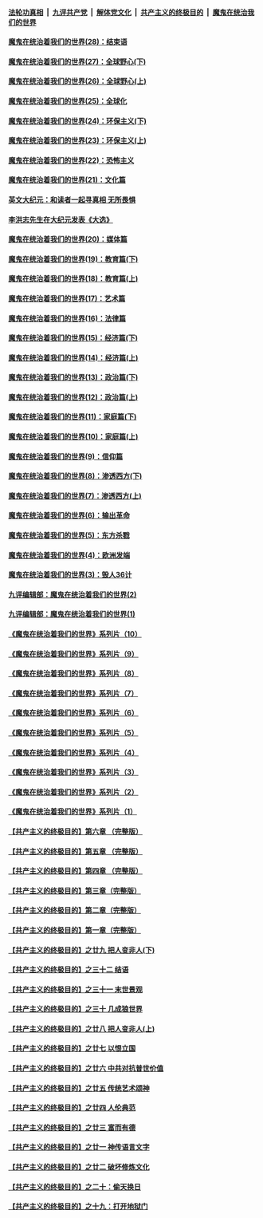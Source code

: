 

####  [法轮功真相](../../../../basic/blob/master/README.md?t=03102301) &nbsp;|&nbsp; [九评共产党](../../../../9ping.md/blob/master/README.md?t=03102301) &nbsp;|&nbsp; [解体党文化](../../../../jtdwh.md/blob/master/README.md?t=03102301)  &nbsp;|&nbsp; [共产主义的终极目的](../../../../gczydzjmd.md/blob/master/README.md?t=03102301) &nbsp;|&nbsp; [魔鬼在统治我们的世界](../../../../mgztzwmdsj.md/blob/master/README.md?t=03102301) 

#### [魔鬼在统治着我们的世界(28)：结束语](../pages/nsc422/n10936246.md?t=03102301) 

#### [魔鬼在统治着我们的世界(27)：全球野心(下)](../pages/nsc422/n10928319.md?t=03102301) 

#### [魔鬼在统治着我们的世界(26)：全球野心(上)](../pages/nsc422/n10900318.md?t=03102301) 

#### [魔鬼在统治着我们的世界(25)：全球化](../pages/nsc422/n10788205.md?t=03102301) 

#### [魔鬼在统治着我们的世界(24)：环保主义(下)](../pages/nsc422/n10695307.md?t=03102301) 

#### [魔鬼在统治着我们的世界(23)：环保主义(上)](../pages/nsc422/n10688613.md?t=03102301) 

#### [魔鬼在统治着我们的世界(22)：恐怖主义](../pages/nsc422/n10614727.md?t=03102301) 

#### [魔鬼在统治着我们的世界(21)：文化篇](../pages/nsc422/n10597706.md?t=03102301) 

#### [英文大纪元：和读者一起寻真相 无所畏惧](../pages/nsc422/n12542027.md?t=03102301) 

#### [李洪志先生在大纪元发表《大选》](../pages/nsc422/n12534746.md?t=03102301) 

#### [魔鬼在统治着我们的世界(20)：媒体篇](../pages/nsc422/n10586579.md?t=03102301) 

#### [魔鬼在统治着我们的世界(19)：教育篇(下)](../pages/nsc422/n10564808.md?t=03102301) 

#### [魔鬼在统治着我们的世界(18)：教育篇(上)](../pages/nsc422/n10526970.md?t=03102301) 

#### [魔鬼在统治着我们的世界(17)：艺术篇](../pages/nsc422/n10499093.md?t=03102301) 

#### [魔鬼在统治着我们的世界(16)：法律篇](../pages/nsc422/n10485969.md?t=03102301) 

#### [魔鬼在统治着我们的世界(15)：经济篇(下)](../pages/nsc422/n10469975.md?t=03102301) 

#### [魔鬼在统治着我们的世界(14)：经济篇(上)](../pages/nsc422/n10457370.md?t=03102301) 

#### [魔鬼在统治着我们的世界(13)：政治篇(下)](../pages/nsc422/n10448270.md?t=03102301) 

#### [魔鬼在统治着我们的世界(12)：政治篇(上)](../pages/nsc422/n10444576.md?t=03102301) 

#### [魔鬼在统治着我们的世界(11)：家庭篇(下)](../pages/nsc422/n10440961.md?t=03102301) 

#### [魔鬼在统治着我们的世界(10)：家庭篇(上)](../pages/nsc422/n10435448.md?t=03102301) 

#### [魔鬼在统治着我们的世界(9)：信仰篇](../pages/nsc422/n10432159.md?t=03102301) 

#### [魔鬼在统治着我们的世界(8)：渗透西方(下)](../pages/nsc422/n10429603.md?t=03102301) 

#### [魔鬼在统治着我们的世界(7)：渗透西方(上)](../pages/nsc422/n10426013.md?t=03102301) 

#### [魔鬼在统治着我们的世界(6)：输出革命](../pages/nsc422/n10421536.md?t=03102301) 

#### [魔鬼在统治着我们的世界(5)：东方杀戮](../pages/nsc422/n10417707.md?t=03102301) 

#### [魔鬼在统治着我们的世界(4)：欧洲发端](../pages/nsc422/n10414890.md?t=03102301) 

#### [魔鬼在统治着我们的世界(3)：毁人36计](../pages/nsc422/n10411583.md?t=03102301) 

#### [九评编辑部：魔鬼在统治着我们的世界(2)](../pages/nsc422/n10410036.md?t=03102301) 

#### [九评编辑部：魔鬼在统治着我们的世界(1)](../pages/nsc422/n10406825.md?t=03102301) 

#### [《魔鬼在统治着我们的世界》系列片（10）](../pages/nsc422/n12292670.md?t=03102301) 

#### [《魔鬼在统治着我们的世界》系列片（9）](../pages/nsc422/n12290859.md?t=03102301) 

#### [《魔鬼在统治着我们的世界》系列片（8）](../pages/nsc422/n12287445.md?t=03102301) 

#### [《魔鬼在统治着我们的世界》系列片（7）](../pages/nsc422/n12283425.md?t=03102301) 

#### [《魔鬼在统治着我们的世界》系列片（6）](../pages/nsc422/n12282314.md?t=03102301) 

#### [《魔鬼在统治着我们的世界》系列片（5）](../pages/nsc422/n12281419.md?t=03102301) 

#### [《魔鬼在统治着我们的世界》系列片（4）](../pages/nsc422/n12274024.md?t=03102301) 

#### [《魔鬼在统治着我们的世界》系列片（3）](../pages/nsc422/n12271322.md?t=03102301) 

#### [《魔鬼在统治着我们的世界》系列片（2）](../pages/nsc422/n12269049.md?t=03102301) 

#### [《魔鬼在统治着我们的世界》系列片（1）](../pages/nsc422/n12267575.md?t=03102301) 

#### [【共产主义的终极目的】第六章 （完整版）](../pages/nsc422/n11428913.md?t=03102301) 

#### [【共产主义的终极目的】第五章 （完整版）](../pages/nsc422/n11428912.md?t=03102301) 

#### [【共产主义的终极目的】第四章 （完整版）](../pages/nsc422/n11428907.md?t=03102301) 

#### [【共产主义的终极目的】第三章（完整版）](../pages/nsc422/n11428848.md?t=03102301) 

#### [【共产主义的终极目的】第二章（完整版）](../pages/nsc422/n11428831.md?t=03102301) 

#### [【共产主义的终极目的】第一章（完整版）](../pages/nsc422/n11417651.md?t=03102301) 

#### [【共产主义的终极目的】之廿九 把人变非人(下)](../pages/nsc422/n11344140.md?t=03102301) 

#### [【共产主义的终极目的】之三十二 结语](../pages/nsc422/n11360535.md?t=03102301) 

#### [【共产主义的终极目的】之三十一 末世景观](../pages/nsc422/n11351129.md?t=03102301) 

#### [【共产主义的终极目的】之三十 几成狼世界](../pages/nsc422/n11348280.md?t=03102301) 

#### [【共产主义的终极目的】之廿八 把人变非人(上)](../pages/nsc422/n11340492.md?t=03102301) 

#### [【共产主义的终极目的】之廿七 以恨立国](../pages/nsc422/n11336944.md?t=03102301) 

#### [【共产主义的终极目的】之廿六 中共对抗普世价值](../pages/nsc422/n11324785.md?t=03102301) 

#### [【共产主义的终极目的】之廿五 传统艺术颂神](../pages/nsc422/n11296396.md?t=03102301) 

#### [【共产主义的终极目的】之廿四 人伦典范](../pages/nsc422/n11296397.md?t=03102301) 

#### [【共产主义的终极目的】之廿三 富而有德](../pages/nsc422/n11283598.md?t=03102301) 

#### [【共产主义的终极目的】之廿一 神传语言文字](../pages/nsc422/n11263265.md?t=03102301) 

#### [【共产主义的终极目的】之廿二 破坏修炼文化](../pages/nsc422/n11245728.md?t=03102301) 

#### [【共产主义的终极目的】之二十：偷天换日](../pages/nsc422/n11238846.md?t=03102301) 

#### [【共产主义的终极目的】之十九：打开地狱门](../pages/nsc422/n11206376.md?t=03102301) 

